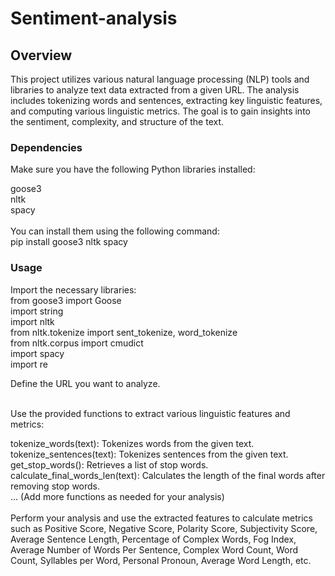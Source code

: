 # Sentiment-analysis

<h2>Overview</h2>
This project utilizes various natural language processing (NLP) tools and libraries to analyze text data extracted from a given URL. The analysis includes tokenizing words and sentences, extracting key linguistic features, and computing various linguistic metrics. The goal is to gain insights into the sentiment, complexity, and structure of the text.<br>
<h3>Dependencies</h3>
Make sure you have the following Python libraries installed:<br>

goose3<br>
nltk<br>
spacy<br><br>
You can install them using the following command:<br>
pip install goose3 nltk spacy<br>

<h3>Usage</h3>
Import the necessary libraries:<br>
from goose3 import Goose<br>
import string<br>
import nltk<br>
from nltk.tokenize import sent_tokenize, word_tokenize<br>
from nltk.corpus import cmudict<br>
import spacy<br>
import re<br>

Define the URL you want to analyze.<br><br>

Use the provided functions to extract various linguistic features and metrics:<br>

tokenize_words(text): Tokenizes words from the given text.<br>
tokenize_sentences(text): Tokenizes sentences from the given text.<br>
get_stop_words(): Retrieves a list of stop words.<br>
calculate_final_words_len(text): Calculates the length of the final words after removing stop words.<br>
... (Add more functions as needed for your analysis)<br><br>
Perform your analysis and use the extracted features to calculate metrics such as Positive Score, Negative Score, Polarity Score, Subjectivity Score, Average Sentence Length, Percentage of Complex Words, Fog Index, Average Number of Words Per Sentence, Complex Word Count, Word Count, Syllables per Word, Personal Pronoun, Average Word Length, etc.<br>

